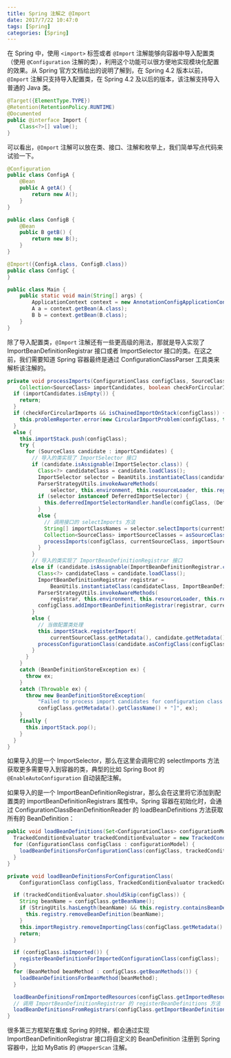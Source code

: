 ```yaml
---
title: Spring 注解之 @Import
date: 2017/7/22 10:47:0
tags: [Spring]
categories: [Spring]
---
```


在 Spring 中，使用 `<import>` 标签或者 `@Import` 注解能够向容器中导入配置类（使用 `@Configuration` 注解的类），利用这个功能可以很方便地实现模块化配置的效果。从 Spring 官方文档给出的说明了解到，在 Spring 4.2 版本以前，`@Import` 注解只支持导入配置类，在 Spring 4.2 及以后的版本，该注解支持导入普通的 Java 类。

<!--more-->

```java
@Target({ElementType.TYPE})
@Retention(RetentionPolicy.RUNTIME)
@Documented
public @interface Import {
    Class<?>[] value();
}
```

可以看出，`@Import` 注解可以放在类、接口、注解和枚举上，我们简单写点代码来试验一下。

```java
@Configuration
public class ConfigA {
    @Bean
    public A getA() {
        return new A();
    }
}
```

```java
public class ConfigB {
    @Bean
    public B getB() {
        return new B();
    }
}
```

```java
@Import({ConfigA.class, ConfigB.class})
public class ConfigC {
}
```

```java
public class Main {
    public static void main(String[] args) {
        ApplicationContext context = new AnnotationConfigApplicationContext(ConfigC.class);
        A a = context.getBean(A.class);
        B b = context.getBean(B.class);
    }
}
```

除了导入配置类，`@Import` 注解还有一些更高级的用法，那就是导入实现了 ImportBeanDefinitionRegistrar 接口或者 ImportSelector 接口的类。在这之前，我们需要知道 Spring 容器最终是通过 ConfigurationClassParser 工具类来解析该注解的。

```java
private void processImports(ConfigurationClass configClass, SourceClass currentSourceClass,
    Collection<SourceClass> importCandidates, boolean checkForCircularImports) {
  if (importCandidates.isEmpty()) {
    return;
  }
  if (checkForCircularImports && isChainedImportOnStack(configClass)) {
    this.problemReporter.error(new CircularImportProblem(configClass, this.importStack));
  }
  else {
    this.importStack.push(configClass);
    try {
      for (SourceClass candidate : importCandidates) {
        // 导入的类实现了 ImportSelector 接口
        if (candidate.isAssignable(ImportSelector.class)) {
          Class<?> candidateClass = candidate.loadClass();
          ImportSelector selector = BeanUtils.instantiateClass(candidateClass, ImportSelector.class);
          ParserStrategyUtils.invokeAwareMethods(
              selector, this.environment, this.resourceLoader, this.registry);
          if (selector instanceof DeferredImportSelector) {
            this.deferredImportSelectorHandler.handle(configClass, (DeferredImportSelector) selector);
          }
          else {
            // 调用接口的 selectImports 方法
            String[] importClassNames = selector.selectImports(currentSourceClass.getMetadata());
            Collection<SourceClass> importSourceClasses = asSourceClasses(importClassNames);
            processImports(configClass, currentSourceClass, importSourceClasses, false);
          }
        }
        // 导入的类实现了 ImportBeanDefinitionRegistrar 接口
        else if (candidate.isAssignable(ImportBeanDefinitionRegistrar.class)) {
          Class<?> candidateClass = candidate.loadClass();
          ImportBeanDefinitionRegistrar registrar =
              BeanUtils.instantiateClass(candidateClass, ImportBeanDefinitionRegistrar.class);
          ParserStrategyUtils.invokeAwareMethods(
              registrar, this.environment, this.resourceLoader, this.registry);
          configClass.addImportBeanDefinitionRegistrar(registrar, currentSourceClass.getMetadata());
        }
        else {
          // 当做配置类处理
          this.importStack.registerImport(
              currentSourceClass.getMetadata(), candidate.getMetadata().getClassName());
          processConfigurationClass(candidate.asConfigClass(configClass));
        }
      }
    }
    catch (BeanDefinitionStoreException ex) {
      throw ex;
    }
    catch (Throwable ex) {
      throw new BeanDefinitionStoreException(
          "Failed to process import candidates for configuration class [" +
          configClass.getMetadata().getClassName() + "]", ex);
    }
    finally {
      this.importStack.pop();
    }
  }
}
```

如果导入的是一个 ImportSelector，那么在这里会调用它的 selectImports 方法获取更多需要导入到容器的类，典型的比如 Spring Boot 的 `@EnableAutoConfiguration` 自动装配注解。

如果导入的是一个 ImportBeanDefinitionRegistrar，那么会在这里将它添加到配置类的 importBeanDefinitionRegistrars 属性中。Spring 容器在初始化时，会通过 ConfigurationClassBeanDefinitionReader 的 loadBeanDefinitions 方法获取所有的 BeanDefinition：

```java
public void loadBeanDefinitions(Set<ConfigurationClass> configurationModel) {
  TrackedConditionEvaluator trackedConditionEvaluator = new TrackedConditionEvaluator();
  for (ConfigurationClass configClass : configurationModel) {
    loadBeanDefinitionsForConfigurationClass(configClass, trackedConditionEvaluator);
  }
}

private void loadBeanDefinitionsForConfigurationClass(
    ConfigurationClass configClass, TrackedConditionEvaluator trackedConditionEvaluator) {

  if (trackedConditionEvaluator.shouldSkip(configClass)) {
    String beanName = configClass.getBeanName();
    if (StringUtils.hasLength(beanName) && this.registry.containsBeanDefinition(beanName)) {
      this.registry.removeBeanDefinition(beanName);
    }
    this.importRegistry.removeImportingClass(configClass.getMetadata().getClassName());
    return;
  }

  if (configClass.isImported()) {
    registerBeanDefinitionForImportedConfigurationClass(configClass);
  }
  for (BeanMethod beanMethod : configClass.getBeanMethods()) {
    loadBeanDefinitionsForBeanMethod(beanMethod);
  }

  loadBeanDefinitionsFromImportedResources(configClass.getImportedResources());
  // 调用 ImportBeanDefinitionRegistrar 的 registerBeanDefinitions 方法
  loadBeanDefinitionsFromRegistrars(configClass.getImportBeanDefinitionRegistrars());
}
```

很多第三方框架在集成 Spring 的时候，都会通过实现 ImportBeanDefinitionRegistrar 接口将自定义的 BeanDefinition 注册到 Spring 容器中，比如 MyBatis 的 `@MapperScan` 注解。